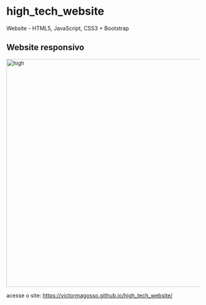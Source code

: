 # high_tech_website
Website - HTML5, JavaScript, CSS3 + Bootstrap

## Website responsivo
<img width="595" alt="high" src="https://user-images.githubusercontent.com/62938087/88099417-84530e00-cb71-11ea-9465-cfdd2c4ac8bb.png">

acesse o site: https://victormagosso.github.io/high_tech_website/
